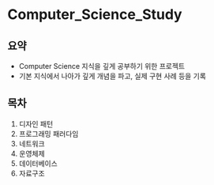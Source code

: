 # Computer_Science_Study

## 요약
- Computer Science 지식을 깊게 공부하기 위한 프로젝트
- 기본 지식에서 나아가 깊게 개념을 파고, 실제 구현 사례 등을 기록

## 목차
1. 디자인 패턴
2. 프로그래밍 패러다임
3. 네트워크
4. 운영체제
5. 데이터베이스
6. 자료구조
